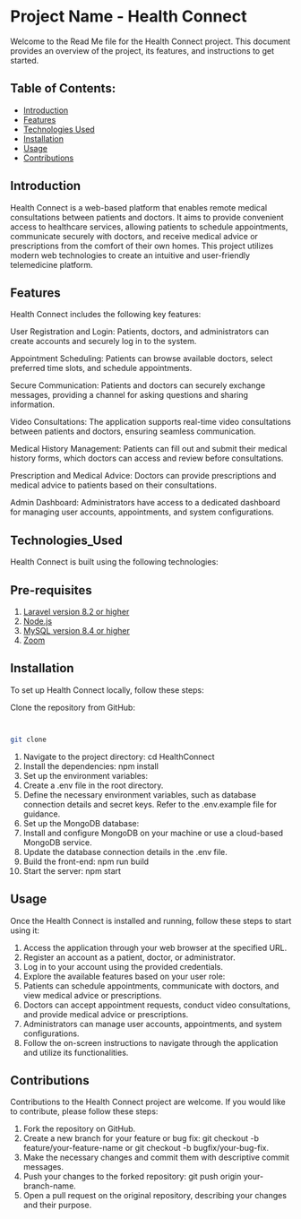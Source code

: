 # Project Name - Health Connect

 Welcome to the Read Me file for the Health Connect project. This document provides an overview of the project, its features, and instructions to get started.

## Table of Contents:

- [Introduction](#introduction)
- [Features](#features)
- [Technologies Used](#technologies_used)
- [Installation](#installation)
- [Usage](#usage)
- [Contributions](#contributions)

## Introduction
   
Health Connect is a web-based platform that enables remote medical consultations between patients and doctors. It aims to provide convenient access to healthcare services, allowing patients to schedule appointments, communicate securely with doctors, and receive medical advice or prescriptions from the comfort of their own homes. This project utilizes modern web technologies to create an intuitive and user-friendly telemedicine platform.

## Features
   
Health Connect includes the following key features:

User Registration and Login: Patients, doctors, and administrators can create accounts and securely log in to the system.

Appointment Scheduling: Patients can browse available doctors, select preferred time slots, and schedule appointments.

Secure Communication: Patients and doctors can securely exchange messages, providing a channel for asking questions and sharing information.

Video Consultations: The application supports real-time video consultations between patients and doctors, ensuring seamless communication.

Medical History Management: Patients can fill out and submit their medical history forms, which doctors can access and review before consultations.

Prescription and Medical Advice: Doctors can provide prescriptions and medical advice to patients based on their consultations.

Admin Dashboard: Administrators have access to a dedicated dashboard for managing user accounts, appointments, and system configurations.

## Technologies_Used
   
Health Connect is built using the following technologies:

 ## Pre-requisites
 
1. [Laravel version 8.2 or higher](https://laravel.com/docs/4.2)
2. [Node.js](https://nodejs.org/en/download)
3. [MySQL version 8.4 or higher](https://www.apachefriends.org/download.html)
4. [Zoom](https://zoom.us/download)


## Installation
   
To set up Health Connect locally, follow these steps:

Clone the repository from GitHub:

```bash


git clone
``` 
1. Navigate to the project directory: cd HealthConnect
2. Install the dependencies: npm install
3. Set up the environment variables:
4. Create a .env file in the root directory.
5. Define the necessary environment variables, such as database connection details and secret keys. Refer to the .env.example file for guidance.
6. Set up the MongoDB database:
7. Install and configure MongoDB on your machine or use a cloud-based MongoDB service.
8. Update the database connection details in the .env file.
9. Build the front-end: npm run build
10. Start the server: npm start

## Usage
Once the Health Connect is installed and running, follow these steps to start using it:

1. Access the application through your web browser at the specified URL.
2. Register an account as a patient, doctor, or administrator.
3. Log in to your account using the provided credentials.
4. Explore the available features based on your user role:
5. Patients can schedule appointments, communicate with doctors, and view medical advice or prescriptions.
6. Doctors can accept appointment requests, conduct video consultations, and provide medical advice or prescriptions.
7. Administrators can manage user accounts, appointments, and system configurations.
8. Follow the on-screen instructions to navigate through the application and utilize its functionalities.

## Contributions
Contributions to the Health Connect project are welcome. If you would like to contribute, please follow these steps:

1. Fork the repository on GitHub.
2. Create a new branch for your feature or bug fix: git checkout -b feature/your-feature-name or git checkout -b bugfix/your-bug-fix.
3. Make the necessary changes and commit them with descriptive commit messages.
4. Push your changes to the forked repository: git push origin your-branch-name.
5. Open a pull request on the original repository, describing your changes and their purpose.






